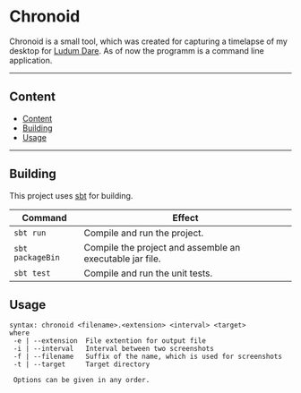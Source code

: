 # Chronoid
Chronoid is a small tool, which was created for capturing a timelapse of my desktop for [Ludum Dare](http://ludumdare.com/compo/). As of now the programm is a command line application.

---

## Content

- [Content](#content)
- [Building](#building)
- [Usage](#usage)

---

## Building

This project uses [sbt](http://www.scala-sbt.org/) for building.

|  Command         | Effect                                                   |
|------------------|----------------------------------------------------------|
| `sbt run`        | Compile and run the project.                             |
| `sbt packageBin` | Compile the project and assemble an executable jar file. |
| `sbt test`       | Compile and run the unit tests.                          |

## Usage

```
syntax: chronoid <filename>.<extension> <interval> <target>
where
 -e | --extension  File extention for output file
 -i | --interval   Interval between two screenshots
 -f | --filename   Suffix of the name, which is used for screenshots
 -t | --target     Target directory

 Options can be given in any order.
```
